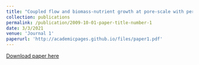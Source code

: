 ```yaml
---
title: "Coupled flow and biomass-nutrient growth at pore-scale with permeable biofilm, adaptive singularity and multiple species"
collection: publications
permalink: /publication/2009-10-01-paper-title-number-1
date: 3/3/2021
venue: 'Journal 1'
paperurl: 'http://academicpages.github.io/files/paper1.pdf'
---
```


[Download paper here](http://www.aimspress.com/article/doi/10.3934/mbe.2021108)
